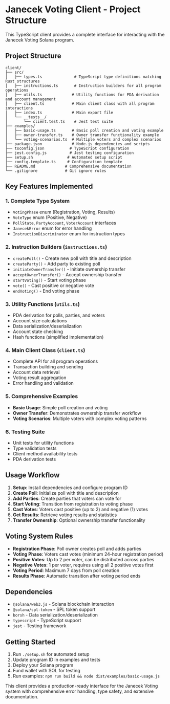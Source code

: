 # Janecek Voting Client - Project Structure

This TypeScript client provides a complete interface for interacting with the Janecek Voting Solana program.

## Project Structure

```
client/
├── src/
│   ├── types.ts              # TypeScript type definitions matching Rust structures
│   ├── instructions.ts       # Instruction builders for all program operations
│   ├── utils.ts             # Utility functions for PDA derivation and account management
│   ├── client.ts            # Main client class with all program interactions
│   ├── index.ts             # Main export file
│   └── __tests__/
│       └── client.test.ts    # Jest test suite
├── examples/
│   ├── basic-usage.ts       # Basic poll creation and voting example
│   ├── owner-transfer.ts    # Owner transfer functionality example
│   └── voting-scenarios.ts  # Multiple voters and complex scenarios
├── package.json             # Node.js dependencies and scripts
├── tsconfig.json           # TypeScript configuration
├── jest.config.js          # Jest testing configuration
├── setup.sh               # Automated setup script
├── config.template.ts     # Configuration template
├── README.md             # Comprehensive documentation
└── .gitignore            # Git ignore rules
```

## Key Features Implemented

### 1. Complete Type System
- `VotingPhase` enum (Registration, Voting, Results)
- `VoteType` enum (Positive, Negative)
- `PollState`, `PartyAccount`, `VoterAccount` interfaces
- `JanecekError` enum for error handling
- `InstructionDiscriminator` enum for instruction types

### 2. Instruction Builders (`instructions.ts`)
- `createPoll()` - Create new poll with title and description
- `createParty()` - Add party to existing poll
- `initiateOwnerTransfer()` - Initiate ownership transfer
- `acceptOwnerTransfer()` - Accept ownership transfer
- `startVoting()` - Start voting phase
- `vote()` - Cast positive or negative vote
- `endVoting()` - End voting phase

### 3. Utility Functions (`utils.ts`)
- PDA derivation for polls, parties, and voters
- Account size calculations
- Data serialization/deserialization
- Account state checking
- Hash functions (simplified implementation)

### 4. Main Client Class (`client.ts`)
- Complete API for all program operations
- Transaction building and sending
- Account data retrieval
- Voting result aggregation
- Error handling and validation

### 5. Comprehensive Examples
- **Basic Usage**: Simple poll creation and voting
- **Owner Transfer**: Demonstrates ownership transfer workflow
- **Voting Scenarios**: Multiple voters with complex voting patterns

### 6. Testing Suite
- Unit tests for utility functions
- Type validation tests
- Client method availability tests
- PDA derivation tests

## Usage Workflow

1. **Setup**: Install dependencies and configure program ID
2. **Create Poll**: Initialize poll with title and description
3. **Add Parties**: Create parties that voters can vote for
4. **Start Voting**: Transition from registration to voting phase
5. **Cast Votes**: Voters cast positive (up to 2) and negative (1) votes
6. **Get Results**: Retrieve voting results and statistics
7. **Transfer Ownership**: Optional ownership transfer functionality

## Voting System Rules

- **Registration Phase**: Poll owner creates poll and adds parties
- **Voting Phase**: Voters cast votes (minimum 24-hour registration period)
- **Positive Votes**: Up to 2 per voter, can be distributed across parties
- **Negative Votes**: 1 per voter, requires using all 2 positive votes first
- **Voting Period**: Maximum 7 days from poll creation
- **Results Phase**: Automatic transition after voting period ends

## Dependencies

- `@solana/web3.js` - Solana blockchain interaction
- `@solana/spl-token` - SPL token support
- `borsh` - Data serialization/deserialization
- `typescript` - TypeScript support
- `jest` - Testing framework

## Getting Started

1. Run `./setup.sh` for automated setup
2. Update program ID in examples and tests
3. Deploy your Solana program
4. Fund wallet with SOL for testing
5. Run examples: `npm run build && node dist/examples/basic-usage.js`

This client provides a production-ready interface for the Janecek Voting system with comprehensive error handling, type safety, and extensive documentation.
